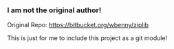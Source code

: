 ### I am not the original author!

Original Repo: https://bitbucket.org/wbenny/ziplib

This is just for me to include this project as a git module!
